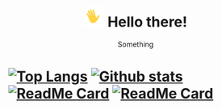 ### <h1 align="center"><img src="assets/waving_400px.gif" width="40px">  Hello there!
<p align='center'> Something </p>
<h1>
 
[![Top Langs](https://github-readme-stats.vercel.app/api/top-langs/?username=life-termer)](https://github.com/anuraghazra/github-readme-stats)
[![Github stats](https://github-readme-stats.vercel.app/api?username=life-termer)](https://github.com/anuraghazra/github-readme-stats)
[![ReadMe Card](https://github-readme-stats.vercel.app/api/pin/?username=life-termer&repo=Minesweeper)](https://github.com/life-termer/Minesweeper.git)
[![ReadMe Card](https://github-readme-stats.vercel.app/api/pin/?username=life-termer&repo=LastFMBot)](https://github.com/life-termer/LastFMBot.git)

<!--
**life-termer/life-termer** is a ✨ _special_ ✨ repository because its `README.md` (this file) appears on your GitHub profile.

Here are some ideas to get you started:

- 🔭 I’m currently working on ...
- 🌱 I’m currently learning ...
- 👯 I’m looking to collaborate on ...
- 🤔 I’m looking for help with ...
- 💬 Ask me about ...
- 📫 How to reach me: ...
- 😄 Pronouns: ...
- ⚡ Fun fact: ...
-->

